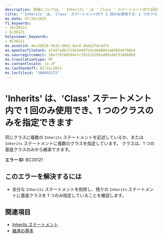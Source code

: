 ```yaml
---
description: 詳細については、' Inherits ' は ' Class ' ステートメント内で1回のみ出現でき、1つのクラスのみを指定できます
title: "'Inherits' は、'Class' ステートメント内で 1 回のみ使用でき、1 つのクラスのみを指定できます"
ms.date: 07/20/2015
f1_keywords:
- vbc30121
- bc30121
helpviewer_keywords:
- BC30121
ms.assetid: 4ac5b018-5632-4661-8ac6-dbda2f8c4dfe
ms.openlocfilehash: afd47ad637282de6972dcb648061a058544fb8e4
ms.sourcegitcommit: 10e719780594efc781b15295e499c66f316068b8
ms.translationtype: MT
ms.contentlocale: ja-JP
ms.lasthandoff: 02/14/2021
ms.locfileid: "100455172"
---
```

# <a name="inherits-can-appear-only-once-within-a-class-statement-and-can-only-specify-one-class"></a>'Inherits' は、'Class' ステートメント内で 1 回のみ使用でき、1 つのクラスのみを指定できます

同じクラスに複数の `Inherits` ステートメントを記述しているか、または `Inherits` ステートメントに複数のクラスを指定しています。 クラスは、1 つの基底クラスのみから継承できます。  
  
 **エラー ID:** BC30121  
  
## <a name="to-correct-this-error"></a>このエラーを解決するには  
  
- 余分な `Inherits` ステートメントを削除し、残りの `Inherits` ステートメントに基底クラスを 1 つのみ指定していることを確認します。  
  
## <a name="see-also"></a>関連項目

- [Inherits ステートメント](../language-reference/statements/inherits-statement.md)
- [継承の基本](../programming-guide/language-features/objects-and-classes/inheritance-basics.md)
